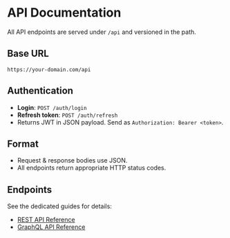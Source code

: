 # API Documentation

All API endpoints are served under `/api` and versioned in the path.

## Base URL

```
https://your-domain.com/api
```

## Authentication

- **Login**: `POST /auth/login`  
- **Refresh token**: `POST /auth/refresh`  
- Returns JWT in JSON payload. Send as `Authorization: Bearer <token>`.

## Format

- Request & response bodies use JSON.  
- All endpoints return appropriate HTTP status codes.

## Endpoints

See the dedicated guides for details:

- [REST API Reference](../guides/rest.md)  
- [GraphQL API Reference](../guides/graphql.md)
